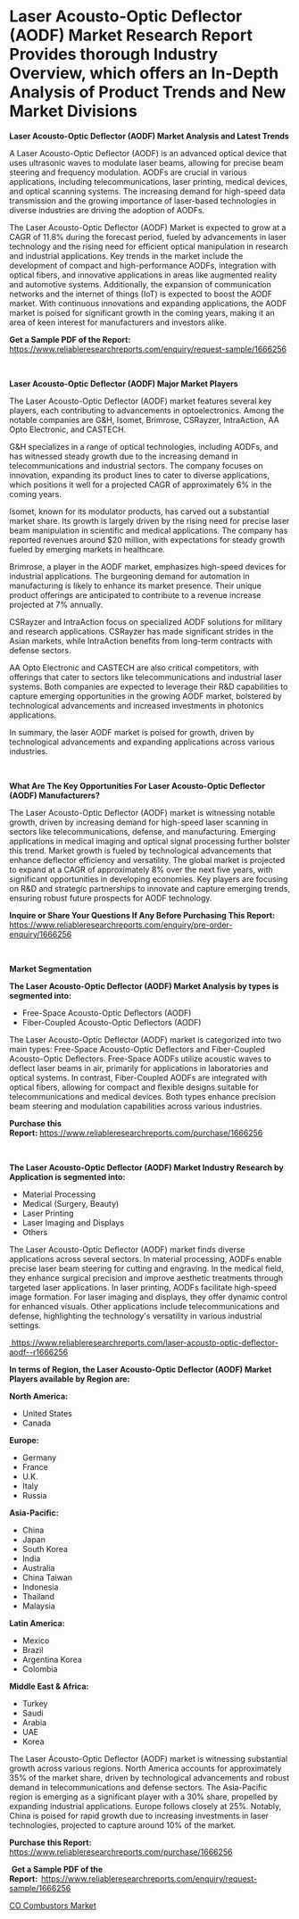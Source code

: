 <p><h1>Laser Acousto-Optic Deflector (AODF) Market Research Report Provides thorough Industry Overview, which offers an In-Depth Analysis of Product Trends and New Market Divisions</h1></p><p><strong>Laser Acousto-Optic Deflector (AODF) Market Analysis and Latest Trends</strong></p>
<p><p>A Laser Acousto-Optic Deflector (AODF) is an advanced optical device that uses ultrasonic waves to modulate laser beams, allowing for precise beam steering and frequency modulation. AODFs are crucial in various applications, including telecommunications, laser printing, medical devices, and optical scanning systems. The increasing demand for high-speed data transmission and the growing importance of laser-based technologies in diverse industries are driving the adoption of AODFs.</p><p>The Laser Acousto-Optic Deflector (AODF) Market is expected to grow at a CAGR of 11.8% during the forecast period, fueled by advancements in laser technology and the rising need for efficient optical manipulation in research and industrial applications. Key trends in the market include the development of compact and high-performance AODFs, integration with optical fibers, and innovative applications in areas like augmented reality and automotive systems. Additionally, the expansion of communication networks and the internet of things (IoT) is expected to boost the AODF market. With continuous innovations and expanding applications, the AODF market is poised for significant growth in the coming years, making it an area of keen interest for manufacturers and investors alike.</p></p>
<p><strong>Get a Sample PDF of the Report:&nbsp;</strong> <a href="https://www.reliableresearchreports.com/enquiry/request-sample/1666256?utm_campaign=2292&utm_medium=2&utm_source=Github&utm_content=ia&utm_term=11042025&utm_id=laser-acousto-optic-deflector-aodf">https://www.reliableresearchreports.com/enquiry/request-sample/1666256</a></p>
<p>&nbsp;</p>
<p><strong>Laser Acousto-Optic Deflector (AODF) Major Market Players</strong></p>
<p><p>The Laser Acousto-Optic Deflector (AODF) market features several key players, each contributing to advancements in optoelectronics. Among the notable companies are G&H, Isomet, Brimrose, CSRayzer, IntraAction, AA Opto Electronic, and CASTECH.</p><p>G&H specializes in a range of optical technologies, including AODFs, and has witnessed steady growth due to the increasing demand in telecommunications and industrial sectors. The company focuses on innovation, expanding its product lines to cater to diverse applications, which positions it well for a projected CAGR of approximately 6% in the coming years.</p><p>Isomet, known for its modulator products, has carved out a substantial market share. Its growth is largely driven by the rising need for precise laser beam manipulation in scientific and medical applications. The company has reported revenues around $20 million, with expectations for steady growth fueled by emerging markets in healthcare.</p><p>Brimrose, a player in the AODF market, emphasizes high-speed devices for industrial applications. The burgeoning demand for automation in manufacturing is likely to enhance its market presence. Their unique product offerings are anticipated to contribute to a revenue increase projected at 7% annually.</p><p>CSRayzer and IntraAction focus on specialized AODF solutions for military and research applications. CSRayzer has made significant strides in the Asian markets, while IntraAction benefits from long-term contracts with defense sectors.</p><p>AA Opto Electronic and CASTECH are also critical competitors, with offerings that cater to sectors like telecommunications and industrial laser systems. Both companies are expected to leverage their R&D capabilities to capture emerging opportunities in the growing AODF market, bolstered by technological advancements and increased investments in photonics applications.</p><p>In summary, the laser AODF market is poised for growth, driven by technological advancements and expanding applications across various industries.</p></p>
<p>&nbsp;</p>
<p><strong>What Are The Key Opportunities For Laser Acousto-Optic Deflector (AODF) Manufacturers?</strong></p>
<p><p>The Laser Acousto-Optic Deflector (AODF) market is witnessing notable growth, driven by increasing demand for high-speed laser scanning in sectors like telecommunications, defense, and manufacturing. Emerging applications in medical imaging and optical signal processing further bolster this trend. Market growth is fueled by technological advancements that enhance deflector efficiency and versatility. The global market is projected to expand at a CAGR of approximately 8% over the next five years, with significant opportunities in developing economies. Key players are focusing on R&D and strategic partnerships to innovate and capture emerging trends, ensuring robust future prospects for AODF technology.</p></p>
<p><strong>Inquire or Share Your Questions If Any Before Purchasing This Report:</strong> <a href="https://www.reliableresearchreports.com/enquiry/pre-order-enquiry/1666256?utm_campaign=2292&utm_medium=2&utm_source=Github&utm_content=ia&utm_term=11042025&utm_id=laser-acousto-optic-deflector-aodf">https://www.reliableresearchreports.com/enquiry/pre-order-enquiry/1666256</a></p>
<p>&nbsp;</p>
<p><strong>Market Segmentation</strong></p>
<p><strong>The Laser Acousto-Optic Deflector (AODF) Market Analysis by types is segmented into:</strong></p>
<p><ul><li>Free-Space Acousto-Optic Deflectors (AODF)</li><li>Fiber-Coupled Acousto-Optic Deflectors (AODF)</li></ul></p>
<p><p>The Laser Acousto-Optic Deflector (AODF) market is categorized into two main types: Free-Space Acousto-Optic Deflectors and Fiber-Coupled Acousto-Optic Deflectors. Free-Space AODFs utilize acoustic waves to deflect laser beams in air, primarily for applications in laboratories and optical systems. In contrast, Fiber-Coupled AODFs are integrated with optical fibers, allowing for compact and flexible designs suitable for telecommunications and medical devices. Both types enhance precision beam steering and modulation capabilities across various industries.</p></p>
<p><strong>Purchase this Report:&nbsp;</strong><a href="https://www.reliableresearchreports.com/purchase/1666256?utm_campaign=2292&utm_medium=2&utm_source=Github&utm_content=ia&utm_term=11042025&utm_id=laser-acousto-optic-deflector-aodf">https://www.reliableresearchreports.com/purchase/1666256</a></p>
<p>&nbsp;</p>
<p><strong>The Laser Acousto-Optic Deflector (AODF) Market Industry Research by Application is segmented into:</strong></p>
<p><ul><li>Material Processing</li><li>Medical (Surgery, Beauty)</li><li>Laser Printing</li><li>Laser Imaging and Displays</li><li>Others</li></ul></p>
<p><p>The Laser Acousto-Optic Deflector (AODF) market finds diverse applications across several sectors. In material processing, AODFs enable precise laser beam steering for cutting and engraving. In the medical field, they enhance surgical precision and improve aesthetic treatments through targeted laser applications. In laser printing, AODFs facilitate high-speed image formation. For laser imaging and displays, they offer dynamic control for enhanced visuals. Other applications include telecommunications and defense, highlighting the technology's versatility in various industrial settings.</p></p>
<p><a href="https://www.reliableresearchreports.com/laser-acousto-optic-deflector-aodf--r1666256?utm_campaign=2292&utm_medium=2&utm_source=Github&utm_content=ia&utm_term=11042025&utm_id=laser-acousto-optic-deflector-aodf">&nbsp;https://www.reliableresearchreports.com/laser-acousto-optic-deflector-aodf--r1666256</a></p>
<p><strong>In terms of Region, the Laser Acousto-Optic Deflector (AODF) Market Players available by Region are:</strong></p>
<p>
    <p> <strong> North America: </strong>
        <ul>
            <li>United States</li>
            <li>Canada</li>
        </ul>
        </p> 
    <p> <strong> Europe: </strong>
        <ul>
            <li>Germany</li>
            <li>France</li>
            <li>U.K.</li>
            <li>Italy</li>
            <li>Russia</li>
        </ul>
        </p> 
    <p> <strong> Asia-Pacific: </strong>
        <ul>
            <li>China</li>
            <li>Japan</li>
            <li>South Korea</li>
            <li>India</li>
            <li>Australia</li>
            <li>China Taiwan</li>
            <li>Indonesia</li>
            <li>Thailand</li>
            <li>Malaysia</li>
        </ul>
        </p> 
    <p> <strong> Latin America: </strong>
        <ul>
            <li>Mexico</li>
            <li>Brazil</li>
            <li>Argentina Korea</li>
            <li>Colombia</li>
        </ul>
        </p> 
    <p> <strong> Middle East & Africa: </strong>
        <ul>
            <li>Turkey</li>
            <li>Saudi</li>
            <li>Arabia</li>
            <li>UAE</li>
            <li>Korea</li>
        </ul>
    </p>
    </p>
<p><p>The Laser Acousto-Optic Deflector (AODF) market is witnessing substantial growth across various regions. North America accounts for approximately 35% of the market share, driven by technological advancements and robust demand in telecommunications and defense sectors. The Asia-Pacific region is emerging as a significant player with a 30% share, propelled by expanding industrial applications. Europe follows closely at 25%. Notably, China is poised for rapid growth due to increasing investments in laser technologies, projected to capture around 10% of the market.</p></p>
<p><strong>Purchase this Report: </strong><a href="https://www.reliableresearchreports.com/purchase/1666256?utm_campaign=2292&utm_medium=2&utm_source=Github&utm_content=ia&utm_term=11042025&utm_id=laser-acousto-optic-deflector-aodf">https://www.reliableresearchreports.com/purchase/1666256</a></p>
<p>&nbsp;<strong>Get a Sample PDF of the Report:&nbsp;&nbsp;</strong><a href="https://www.reliableresearchreports.com/enquiry/request-sample/1666256?utm_campaign=2292&utm_medium=2&utm_source=Github&utm_content=ia&utm_term=11042025&utm_id=laser-acousto-optic-deflector-aodf">https://www.reliableresearchreports.com/enquiry/request-sample/1666256</a></p>
<p><strong></strong></p>
<p><p><a href="https://github.com/MarciaRunte/Market-Research-Report-List-2/blob/main/co-combustors-market.md?utm_campaign=2292&utm_medium=2&utm_source=Github&utm_content=ia&utm_term=11042025&utm_id=laser-acousto-optic-deflector-aodf">CO Combustors Market</a></p></p>
